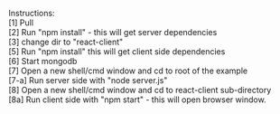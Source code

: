 Instructions: <br>
[1] Pull<Br>
[2] Run "npm install" - this will get server dependencies<Br>
[3] change dir to "react-client"<Br>
[5] Run "npm install" this will get client side dependencies<Br>
[6] Start mongodb<Br>
[7] Open a new shell/cmd window and cd to root of the example<Br>
[7-a] Run server side with "node server.js"<Br>
[8] Open a new shell/cmd window and cd to react-client sub-directory<Br>
[8a] Run client side with "npm start"  - this will open browser window.


